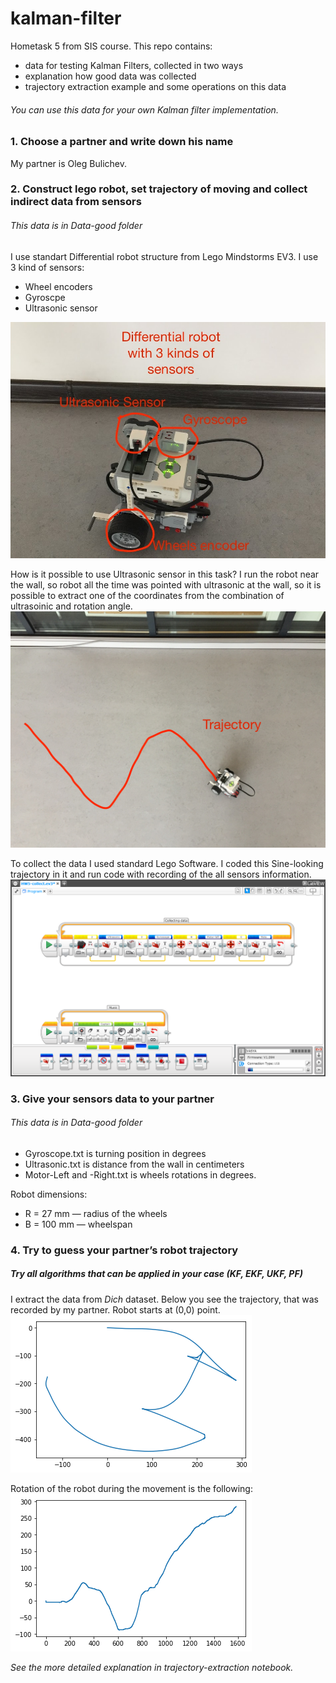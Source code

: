 # kalman-filter
Hometask 5 from SIS course.
This repo contains:
- data for testing Kalman Filters, collected in two ways
- explanation how good data was collected
- trajectory extraction example and some operations on this data
###### You can use this data for your own Kalman filter implementation.

### 1. Choose a partner and write down his name
My partner is Oleg Bulichev. 

### 2. Construct lego robot, set trajectory of moving and collect indirect data from sensors
###### This data is in _Data-good_ folder
I use standart Differential robot structure from Lego Mindstorms EV3.
I use 3 kind of sensors:
- Wheel encoders
- Gyroscpe
- Ultrasonic sensor

![Structure of the robot](Photo/Robot-structure.JPG)

How is it possible to use Ultrasonic sensor in this task? I run the robot near the wall, so robot all the time was pointed with ultrasonic at the wall, so it is possible to extract one of the coordinates from the combination of ultrasoinic and rotation angle.
![Trajectory of the robot](Photo/trajectory.JPG)

To collect the data I used standard Lego Software. I coded this Sine-looking trajectory in it and run code with recording of the all sensors information.
![Code for collecting the data](Photo/Data-collecting-code.png)

### 3. Give your sensors data to your partner
###### This data is in _Data-good_ folder
- Gyroscope.txt is turning position in degrees
- Ultrasonic.txt is distance from the wall in centimeters
- Motor-Left and -Right.txt is wheels rotations in degrees.

Robot dimensions:
- R = 27 mm — radius of the wheels
- B = 100 mm — wheelspan

### 4. Try to guess your partner’s robot trajectory
#####  Try all algorithms that can be applied in your case (KF, EKF, UKF, PF)
I extract the data from _Dich_ dataset. Below you see the trajectory, that was recorded by my partner. Robot starts at (0,0) point.
![trajectory 1](Photo/trajectory-1.png)

Rotation of the robot during the movement is the following:
![rotation](Photo/rotation.png)

_See the more detailed explanation in trajectory-extraction notebook._

